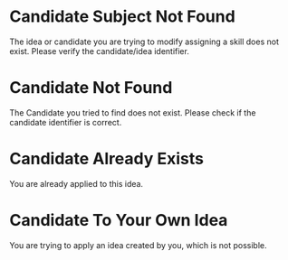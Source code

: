 # Candidate Subject Not Found

The idea or candidate you are trying to modify assigning a skill does not exist. Please verify the candidate/idea identifier.

# Candidate Not Found

The Candidate you tried to find does not exist. Please check if the candidate identifier is correct.

# Candidate Already Exists

You are already applied to this idea.

# Candidate To Your Own Idea

You are trying to apply an idea created by you, which is not possible.
